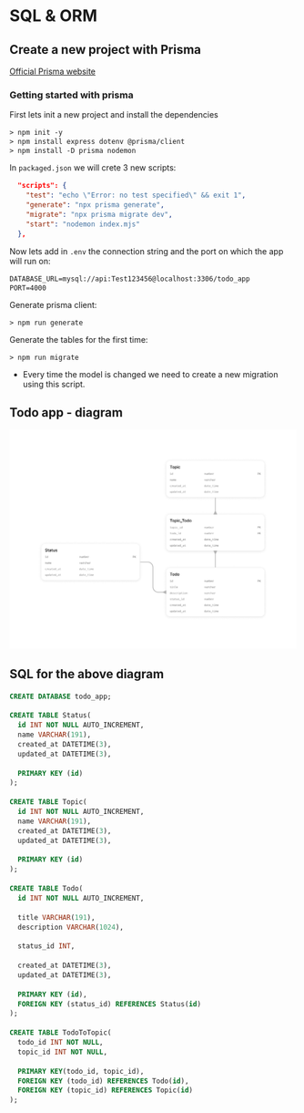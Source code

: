 # SQL & ORM

## Create a new project with Prisma

[Official Prisma website](https://www.prisma.io/)

### Getting started with prisma

First lets init a new project and install the dependencies

```
> npm init -y
> npm install express dotenv @prisma/client
> npm install -D prisma nodemon
```

In `packaged.json` we will crete 3 new scripts:

```json
  "scripts": {
    "test": "echo \"Error: no test specified\" && exit 1",
    "generate": "npx prisma generate",
    "migrate": "npx prisma migrate dev",
    "start": "nodemon index.mjs"
  },
```

Now lets add in `.env` the connection string and the port on which the app will run on:

```
DATABASE_URL=mysql://api:Test123456@localhost:3306/todo_app
PORT=4000
```

Generate prisma client:

```
> npm run generate
```

Generate the tables for the first time:

```
> npm run migrate
```

- Every time the model is changed we need to create a new migration using this script.

## Todo app - diagram

![diagram](./Diagram.png)

## SQL for the above diagram

```sql
CREATE DATABASE todo_app;

CREATE TABLE Status(
  id INT NOT NULL AUTO_INCREMENT,
  name VARCHAR(191),
  created_at DATETIME(3),
  updated_at DATETIME(3),

  PRIMARY KEY (id)
);

CREATE TABLE Topic(
  id INT NOT NULL AUTO_INCREMENT,
  name VARCHAR(191),
  created_at DATETIME(3),
  updated_at DATETIME(3),

  PRIMARY KEY (id)
);

CREATE TABLE Todo(
  id INT NOT NULL AUTO_INCREMENT,

  title VARCHAR(191),
  description VARCHAR(1024),

  status_id INT,

  created_at DATETIME(3),
  updated_at DATETIME(3),

  PRIMARY KEY (id),
  FOREIGN KEY (status_id) REFERENCES Status(id)
);

CREATE TABLE TodoToTopic(
  todo_id INT NOT NULL,
  topic_id INT NOT NULL,

  PRIMARY KEY(todo_id, topic_id),
  FOREIGN KEY (todo_id) REFERENCES Todo(id),
  FOREIGN KEY (topic_id) REFERENCES Topic(id)
);
```
